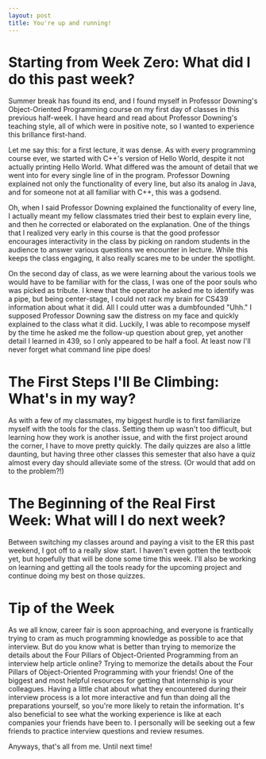 ```yaml
---
layout: post
title: You're up and running!
---
```

# Starting from Week Zero: What did I do this past week?

Summer break has found its end, and I found myself in Professor Downing's Object-Oriented Programming course on my first day of classes in this previous half-week. I have heard and read about Professor Downing's teaching style, all of which were in positive note, so I wanted to experience this brillance first-hand. 

Let me say this: for a first lecture, it was dense. As with every programming course ever, we started with C++'s version of Hello World, despite it not actually printing Hello World. What differed was the amount of detail that we went into for every single line of in the program. Professor Downing explained not only the functionality of every line, but also its analog in Java, and for someone not at all familiar with C++, this was a godsend.

Oh, when I said Professor Downing explained the functionality of every line, I actually meant my fellow classmates tried their best to explain every line, and then he corrected or elaborated on the explanation. One of the things that I realized very early in this course is that the good professor encourages interactivity in the class by picking on random students in the audience to answer various questions we encounter in lecture. While this keeps the class engaging, it also really scares me to be under the spotlight.

On the second day of class, as we were learning about the various tools we would have to be familiar with for the class, I was one of the poor souls who was picked as tribute. I knew that the operator he asked me to identify was a pipe, but being center-stage, I could not rack my brain for CS439 information about what it did. All I could utter was a dumbfounded "Uhh." I supposed Professor Downing saw the distress on my face and quickly explained to the class what it did. Luckily, I was able to recompose myself by the time he asked me the follow-up question about grep, yet another detail I learned in 439, so I only appeared to be half a fool. At least now I'll never forget what command line pipe does!


# The First Steps I'll Be Climbing: What's in my way?

As with a few of my classmates, my biggest hurdle is to first familiarize myself with the tools for the class. Setting them up wasn't too difficult, but learning how they work is another issue, and with the first project around the corner, I have to move pretty quickly. The daily quizzes are also a little daunting, but having three other classes this semester that also have a quiz almost every day should alleviate some of the stress. (Or would that add on to the problem?!)

# The Beginning of the Real First Week: What will I do next week?

Between switching my classes around and paying a visit to the ER this past weekend, I got off to a really slow start. I haven't even gotten the textbook yet, but hopefully that will be done some time this week. I'll also be working on learning and getting all the tools ready for the upcoming project and continue doing my best on those quizzes.

# Tip of the Week

As we all know, career fair is soon approaching, and everyone is frantically trying to cram as much programming knowledge as possible to ace that interview. But do you know what is better than trying to memorize the details about the Four Pillars of Object-Oriented Programming from an interview help article online? Trying to memorize the details about the Four Pillars of Object-Oriented Programming with your friends! One of the biggest and most helpful resources for getting that internship is your colleagues. Having a little chat about what they encountered during their interview process is a lot more interactive and fun than doing all the preparations yourself, so you're more likely to retain the information. It's also beneficial to see what the working experience is like at each companies your friends have been to. I personally will be seeking out a few friends to practice interview questions and review resumes.

Anyways, that's all from me. Until next time!
